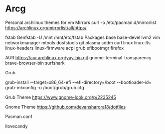 # Arcg
Personal archlinux themes for vm
Mirrors
curl -o /etc/pacman.d/mirrorlist https://archlinux.org/mirrorlist/all/https/

fstab
Genfstab -U /mnt /mnt/etc/fstab
Packages
base base-devel lvm2 vim networkmanager mtools dosfstools git plasma sddm curl linux linux-lts linux-headers linux-firmware acpi  grub efibootmgr firefox    

AUR
https://aur.archlinux.org/yay-bin.git
gnome-terminal-transparency
brave-browser-bin
surfshark

Grub

grub-install --target=x86_64-efi --efi-directory=/boot --bootloader-id=
grub-mkconfig -o /boot/grub/grub.cfg

Grub Theme
https://www.gnome-look.org/p/2235245

Gnome Theme
https://github.com/devansharora18/dotfiles

Pacman.conf 

Ilovecandy
